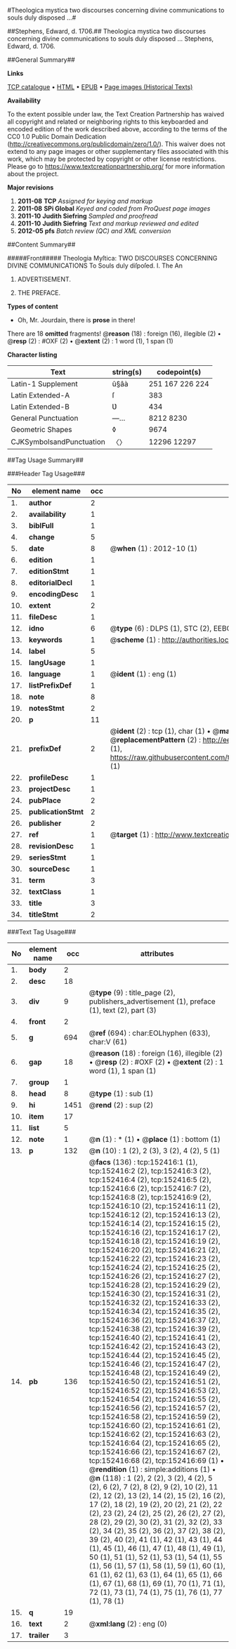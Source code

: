#Theologica mystica two discourses concerning divine communications to souls duly disposed ...#

##Stephens, Edward, d. 1706.##
Theologica mystica two discourses concerning divine communications to souls duly disposed ...
Stephens, Edward, d. 1706.

##General Summary##

**Links**

[TCP catalogue](http://www.ota.ox.ac.uk/tcp/)  • 
[HTML](http://tei.it.ox.ac.uk/tcp/Texts-HTML/free/A93/A93862.html)  • 
[EPUB](http://tei.it.ox.ac.uk/tcp/Texts-EPUB/free/A93/A93862.epub) • 
[Page images (Historical Texts)](https://historicaltexts.jisc.ac.uk/eebo-38875939e)

**Availability**

To the extent possible under law, the Text Creation Partnership has waived all copyright and related or neighboring rights to this keyboarded and encoded edition of the work described above, according to the terms of the CC0 1.0 Public Domain Dedication (http://creativecommons.org/publicdomain/zero/1.0/). This waiver does not extend to any page images or other supplementary files associated with this work, which may be protected by copyright or other license restrictions. Please go to https://www.textcreationpartnership.org/ for more information about the project.

**Major revisions**

1. __2011-08__ __TCP__ *Assigned for keying and markup*
1. __2011-08__ __SPi Global__ *Keyed and coded from ProQuest page images*
1. __2011-10__ __Judith Siefring__ *Sampled and proofread*
1. __2011-10__ __Judith Siefring__ *Text and markup reviewed and edited*
1. __2012-05__ __pfs__ *Batch review (QC) and XML conversion*

##Content Summary##

#####Front#####
Theologia Myſtica: TWO DISCOURSES CONCERNING DIVINE COMMUNICATIONS To Souls duly diſpoſed.
I. The An
1. ADVERTISEMENT.

1. THE PREFACE.

**Types of content**

  * Oh, Mr. Jourdain, there is **prose** in there!

There are 18 **omitted** fragments! 
 @__reason__ (18) : foreign (16), illegible (2)  •  @__resp__ (2) : #OXF (2)  •  @__extent__ (2) : 1 word (1), 1 span (1)

**Character listing**


|Text|string(s)|codepoint(s)|
|---|---|---|
|Latin-1 Supplement|û§âà|251 167 226 224|
|Latin Extended-A|ſ|383|
|Latin Extended-B|Ʋ|434|
|General Punctuation|—…|8212 8230|
|Geometric Shapes|◊|9674|
|CJKSymbolsandPunctuation|〈〉|12296 12297|

##Tag Usage Summary##

###Header Tag Usage###

|No|element name|occ|attributes|
|---|---|---|---|
|1.|__author__|2||
|2.|__availability__|1||
|3.|__biblFull__|1||
|4.|__change__|5||
|5.|__date__|8| @__when__ (1) : 2012-10 (1)|
|6.|__edition__|1||
|7.|__editionStmt__|1||
|8.|__editorialDecl__|1||
|9.|__encodingDesc__|1||
|10.|__extent__|2||
|11.|__fileDesc__|1||
|12.|__idno__|6| @__type__ (6) : DLPS (1), STC (2), EEBO-CITATION (1), OCLC (1), VID (1)|
|13.|__keywords__|1| @__scheme__ (1) : http://authorities.loc.gov/ (1)|
|14.|__label__|5||
|15.|__langUsage__|1||
|16.|__language__|1| @__ident__ (1) : eng (1)|
|17.|__listPrefixDef__|1||
|18.|__note__|8||
|19.|__notesStmt__|2||
|20.|__p__|11||
|21.|__prefixDef__|2| @__ident__ (2) : tcp (1), char (1)  •  @__matchPattern__ (2) : ([0-9\-]+):([0-9IVX]+) (1), (.+) (1)  •  @__replacementPattern__ (2) : http://eebo.chadwyck.com/downloadtiff?vid=$1&page=$2 (1), https://raw.githubusercontent.com/textcreationpartnership/Texts/master/tcpchars.xml#$1 (1)|
|22.|__profileDesc__|1||
|23.|__projectDesc__|1||
|24.|__pubPlace__|2||
|25.|__publicationStmt__|2||
|26.|__publisher__|2||
|27.|__ref__|1| @__target__ (1) : http://www.textcreationpartnership.org/docs/. (1)|
|28.|__revisionDesc__|1||
|29.|__seriesStmt__|1||
|30.|__sourceDesc__|1||
|31.|__term__|3||
|32.|__textClass__|1||
|33.|__title__|3||
|34.|__titleStmt__|2||


###Text Tag Usage###

|No|element name|occ|attributes|
|---|---|---|---|
|1.|__body__|2||
|2.|__desc__|18||
|3.|__div__|9| @__type__ (9) : title_page (2), publishers_advertisement (1), preface (1), text (2), part (3)|
|4.|__front__|2||
|5.|__g__|694| @__ref__ (694) : char:EOLhyphen (633), char:V (61)|
|6.|__gap__|18| @__reason__ (18) : foreign (16), illegible (2)  •  @__resp__ (2) : #OXF (2)  •  @__extent__ (2) : 1 word (1), 1 span (1)|
|7.|__group__|1||
|8.|__head__|8| @__type__ (1) : sub (1)|
|9.|__hi__|1451| @__rend__ (2) : sup (2)|
|10.|__item__|17||
|11.|__list__|5||
|12.|__note__|1| @__n__ (1) : * (1)  •  @__place__ (1) : bottom (1)|
|13.|__p__|132| @__n__ (10) : 1 (2), 2 (3), 3 (2), 4 (2), 5 (1)|
|14.|__pb__|136| @__facs__ (136) : tcp:152416:1 (1), tcp:152416:2 (2), tcp:152416:3 (2), tcp:152416:4 (2), tcp:152416:5 (2), tcp:152416:6 (2), tcp:152416:7 (2), tcp:152416:8 (2), tcp:152416:9 (2), tcp:152416:10 (2), tcp:152416:11 (2), tcp:152416:12 (2), tcp:152416:13 (2), tcp:152416:14 (2), tcp:152416:15 (2), tcp:152416:16 (2), tcp:152416:17 (2), tcp:152416:18 (2), tcp:152416:19 (2), tcp:152416:20 (2), tcp:152416:21 (2), tcp:152416:22 (2), tcp:152416:23 (2), tcp:152416:24 (2), tcp:152416:25 (2), tcp:152416:26 (2), tcp:152416:27 (2), tcp:152416:28 (2), tcp:152416:29 (2), tcp:152416:30 (2), tcp:152416:31 (2), tcp:152416:32 (2), tcp:152416:33 (2), tcp:152416:34 (2), tcp:152416:35 (2), tcp:152416:36 (2), tcp:152416:37 (2), tcp:152416:38 (2), tcp:152416:39 (2), tcp:152416:40 (2), tcp:152416:41 (2), tcp:152416:42 (2), tcp:152416:43 (2), tcp:152416:44 (2), tcp:152416:45 (2), tcp:152416:46 (2), tcp:152416:47 (2), tcp:152416:48 (2), tcp:152416:49 (2), tcp:152416:50 (2), tcp:152416:51 (2), tcp:152416:52 (2), tcp:152416:53 (2), tcp:152416:54 (2), tcp:152416:55 (2), tcp:152416:56 (2), tcp:152416:57 (2), tcp:152416:58 (2), tcp:152416:59 (2), tcp:152416:60 (2), tcp:152416:61 (2), tcp:152416:62 (2), tcp:152416:63 (2), tcp:152416:64 (2), tcp:152416:65 (2), tcp:152416:66 (2), tcp:152416:67 (2), tcp:152416:68 (2), tcp:152416:69 (1)  •  @__rendition__ (1) : simple:additions (1)  •  @__n__ (118) : 1 (2), 2 (2), 3 (2), 4 (2), 5 (2), 6 (2), 7 (2), 8 (2), 9 (2), 10 (2), 11 (2), 12 (2), 13 (2), 14 (2), 15 (2), 16 (2), 17 (2), 18 (2), 19 (2), 20 (2), 21 (2), 22 (2), 23 (2), 24 (2), 25 (2), 26 (2), 27 (2), 28 (2), 29 (2), 30 (2), 31 (2), 32 (2), 33 (2), 34 (2), 35 (2), 36 (2), 37 (2), 38 (2), 39 (2), 40 (2), 41 (1), 42 (1), 43 (1), 44 (1), 45 (1), 46 (1), 47 (1), 48 (1), 49 (1), 50 (1), 51 (1), 52 (1), 53 (1), 54 (1), 55 (1), 56 (1), 57 (1), 58 (1), 59 (1), 60 (1), 61 (1), 62 (1), 63 (1), 64 (1), 65 (1), 66 (1), 67 (1), 68 (1), 69 (1), 70 (1), 71 (1), 72 (1), 73 (1), 74 (1), 75 (1), 76 (1), 77 (1), 78 (1)|
|15.|__q__|19||
|16.|__text__|2| @__xml:lang__ (2) : eng (0)|
|17.|__trailer__|3||
